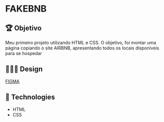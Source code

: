# FAKEBNB

## 🏆 Objetivo

<p> Meu primeiro projeto utilizando HTML e CSS. O objetivo, foi montar uma página copiando o site AIRBNB, apresentando todos os locais disponíveis para se hospedar</p>

## 👨🏻‍🎨 Design

[FIGMA](https://www.figma.com/file/8JwgN6Ggh1NI7F3ZkwzJZH/Mentoria-Frontend?node-id=826:0)

## 👾 Technologies

- HTML
- CSS
